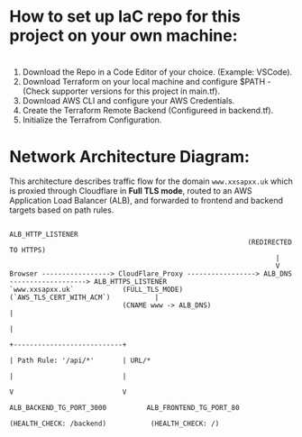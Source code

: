 
# How to set up IaC repo for this project on your own machine:
#
1) Download the Repo in a Code Editor of your choice. (Example: VSCode).
2) Download Terraform on your local machine and configure $PATH - (Check supporter versions for this project in main.tf).
3) Download AWS CLI and configure your AWS Credentials.
4) Create the Terraform Remote Backend (Configureed in backend.tf).
4) Initialize the Terrafrom Configuration.


# Network Architecture Diagram:

This architecture describes traffic flow for the domain `www.xxsapxx.uk` which is proxied through Cloudflare in **Full TLS mode**, routed to an AWS Application Load Balancer (ALB), and forwarded to frontend and backend targets based on path rules.

```text
                                                            ALB_HTTP_LISTENER
                                                           (REDIRECTED TO HTTPS)
                                                                  |
                                                                  V
Browser -----------------> CloudFlare_Proxy -----------------> ALB_DNS -------------------> ALB_HTTPS_LISTENER
`www.xxsapxx.uk`            (FULL_TLS_MODE)                  (`AWS_TLS_CERT_WITH_ACM`)           |
                            (CNAME www -> ALB_DNS)                                               |
                                                                                                 |
                                                                                +---------------------------+
                                                                                | Path Rule: '/api/*'       | URL/*
                                                                                |                           |
                                                                                V                           V
                                                                ALB_BACKEND_TG_PORT_3000          ALB_FRONTEND_TG_PORT_80    
                                                                (HEALTH_CHECK: /backend)           (HEALTH_CHECK: /)     


